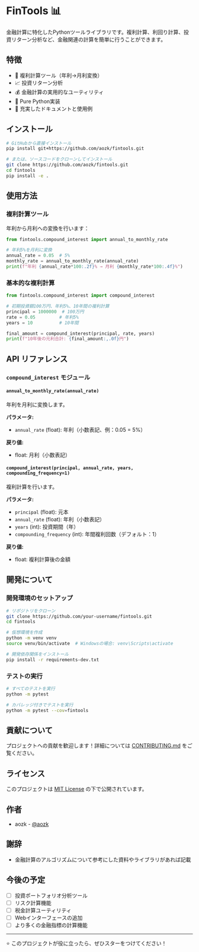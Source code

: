# FinTools 📊

金融計算に特化したPythonツールライブラリです。複利計算、利回り計算、投資リターン分析など、金融関連の計算を簡単に行うことができます。

## 特徴

- 🧮 複利計算ツール（年利→月利変換）
- 📈 投資リターン分析
- 💰 金融計算の実用的なユーティリティ
- 🐍 Pure Python実装
- 📖 充実したドキュメントと使用例

## インストール

```bash
# GitHubから直接インストール
pip install git+https://github.com/aozk/fintools.git

# または、ソースコードをクローンしてインストール
git clone https://github.com/aozk/fintools.git
cd fintools
pip install -e .
```

## 使用方法

### 複利計算ツール

年利から月利への変換を行います：

```python
from fintools.compound_interest import annual_to_monthly_rate

# 年利5%を月利に変換
annual_rate = 0.05  # 5%
monthly_rate = annual_to_monthly_rate(annual_rate)
print(f"年利 {annual_rate*100:.2f}% → 月利 {monthly_rate*100:.4f}%")
```

### 基本的な複利計算

```python
from fintools.compound_interest import compound_interest

# 初期投資額100万円、年利5%、10年間の複利計算
principal = 1000000  # 100万円
rate = 0.05         # 年利5%
years = 10          # 10年間

final_amount = compound_interest(principal, rate, years)
print(f"10年後の元利合計: {final_amount:,.0f}円")
```

## API リファレンス

### `compound_interest` モジュール

#### `annual_to_monthly_rate(annual_rate)`
年利を月利に変換します。

**パラメータ:**
- `annual_rate` (float): 年利（小数表記、例：0.05 = 5%）

**戻り値:**
- float: 月利（小数表記）

#### `compound_interest(principal, annual_rate, years, compounding_frequency=1)`
複利計算を行います。

**パラメータ:**
- `principal` (float): 元本
- `annual_rate` (float): 年利（小数表記）
- `years` (int): 投資期間（年）
- `compounding_frequency` (int): 年間複利回数（デフォルト：1）

**戻り値:**
- float: 複利計算後の金額

## 開発について

### 開発環境のセットアップ

```bash
# リポジトリをクローン
git clone https://github.com/your-username/fintools.git
cd fintools

# 仮想環境を作成
python -m venv venv
source venv/bin/activate  # Windowsの場合: venv\Scripts\activate

# 開発依存関係をインストール
pip install -r requirements-dev.txt
```

### テストの実行

```bash
# すべてのテストを実行
python -m pytest

# カバレッジ付きでテストを実行
python -m pytest --cov=fintools
```

## 貢献について

プロジェクトへの貢献を歓迎します！詳細については [CONTRIBUTING.md](CONTRIBUTING.md) をご覧ください。

## ライセンス

このプロジェクトは [MIT License](LICENSE) の下で公開されています。

## 作者

- aozk - [@aozk](https://github.com/aozk)

## 謝辞

- 金融計算のアルゴリズムについて参考にした資料やライブラリがあれば記載

## 今後の予定

- [ ] 投資ポートフォリオ分析ツール
- [ ] リスク計算機能
- [ ] 税金計算ユーティリティ
- [ ] Webインターフェースの追加
- [ ] より多くの金融指標の計算機能

---

⭐ このプロジェクトが役に立ったら、ぜひスターをつけてください！